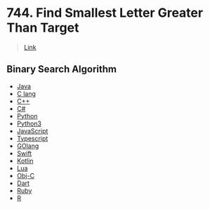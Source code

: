 # 744. Find Smallest Letter Greater Than Target

> [Link](https://leetcode.com/problems/find-smallest-letter-greater-than-target/description)


## Binary Search Algorithm
- [Java](./Binary_Search_Algo/Main.java)
- [C lang](./Binary_Search_Algo/main.c)
- [C++](./Binary_Search_Algo/main.cpp)
- [C#](./Binary_Search_Algo/main.cs)
- [Python](./Binary_Search_Algo/main.py)
- [Python3](./Binary_Search_Algo/Main.py)
- [JavaScript](./Binary_Search_Algo/main.js)
- [Typescript](./Binary_Search_Algo/main.ts)
- [GOlang](./Binary_Search_Algo/main.go)
- [Swift](./Binary_Search_Algo/main.swift)
- [Kotlin](./Binary_Search_Algo/main.kt)
- [Lua]()
- [Obj-C]()
- [Dart]()
- [Ruby]()
- [R]()